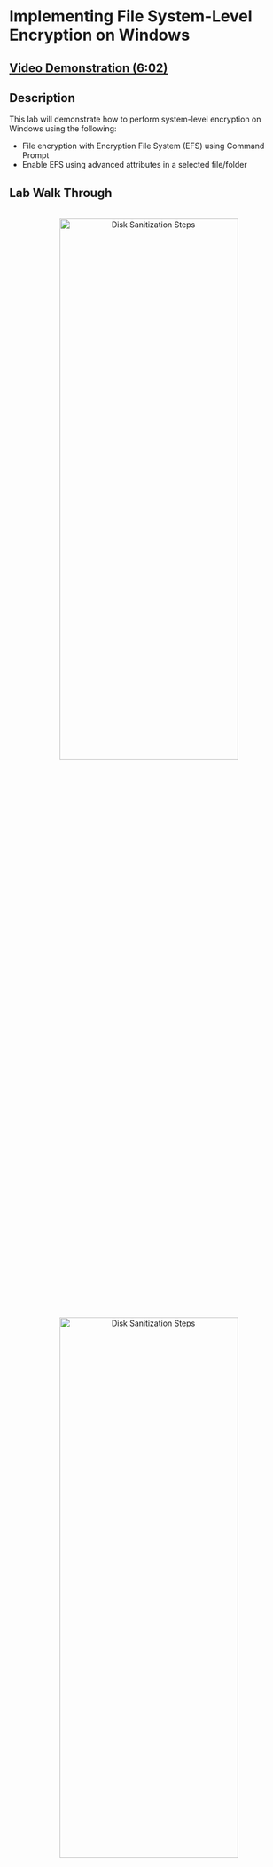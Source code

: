 <h1>Implementing File System-Level Encryption on Windows
 </h1>

 ## [Video Demonstration (6:02)](https://drive.google.com/file/d/1aq5d2K_cq2wcbb6RpGJ3RiKR2EGIqxZA/view?usp=sharing)

<h2>Description</h2>

This lab will demonstrate how to perform system-level encryption on Windows using the following:<br/>

- File encryption with Encryption File System (EFS) using Command Prompt
- Enable EFS using advanced attributes in a selected file/folder

<h2>Lab Walk Through</h2>

<p align="center">
<br/>
<img src="https://i.imgur.com/cHKvRI1.png" height="50%" width="80%" alt="Disk Sanitization Steps"/>
<br />
<p align="center">
<br/>
<img src="https://i.imgur.com/3Z6KkK5.png" height="50%" width="80%" alt="Disk Sanitization Steps"/>
<br />
